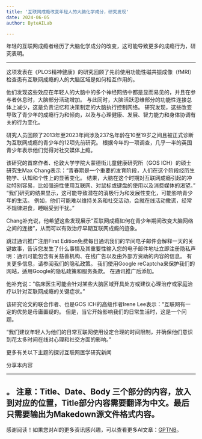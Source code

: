 ```yaml
---
title: '互联网成瘾改变年轻人的大脑化学成分，研究发现'
date: 2024-06-05
author: ByteAILab

---
```


年轻的互联网成瘾者经历了大脑化学成分的改变，这可能导致更多的成瘾行为，研究表明。

---
 这项发表在《PLOS精神健康》的研究回顾了先前使用功能性磁共振成像（fMRI）检查患有互联网成瘾的人的大脑区域是如何相互作用的。

他们发现这些效应在年轻人的大脑中的多个神经网络中都是显而易见的，并且在参与者休息时，大脑部分活动增加。 与此同时，大脑活跃思维部分的功能性连接总体上减少，这是负责记忆和决策制定的大脑执行控制网络。 研究发现，这些改变导致了青少年的成瘾行为和倾向，以及与心理健康、发展、智力能力和身体协调有关的行为变化。

研究人员回顾了2013年至2023年间涉及237名年龄在10至19岁之间且被正式诊断为互联网成瘾的青少年的12项先前研究。 根据今年的一项调查，几乎一半的英国青少年表示他们觉得对社交媒体上瘾。

该研究的首席作者、伦敦大学学院大蒙德街儿童健康研究所（GOS ICH）的硕士研究生Max Chang表示：“青春期是一个重要的发育阶段，人们在这个阶段经历生物学、认知和个性上的显著变化。 结果，大脑在这个时期对互联网成瘾引起的冲动特别容易，比如强迫性使用互联网、对鼠标或键盘的使用以及消费媒体的渴望。” “我们研究的结果显示，这可能导致潜在的消极行为和发展性变化，可能影响青少年的生活。 例如，他们可能难以维持关系和社交活动，会就在线活动撒谎，经常不规律进食，睡眠受到干扰。”

Chang补充说，他希望这些发现展示“互联网成瘾如何在青少年期间改变大脑网络之间的连接”，从而可以有效治疗早期互联网成瘾的迹象。

跳过通讯推广注册First Edition免费每日通讯我们的早间电子邮件会解释一天的关键故事，告诉您发生了什么事情及其重要性输入您的电子邮件地址立即注册隐私声明：通讯可能包含有关慈善机构、在线广告以及由外部方资助的内容的信息。 有关更多信息，请参阅我们的隐私政策。 我们使用Google reCaptcha来保护我们的网站，适用Google的隐私政策和服务条款。 在通讯推广后添加。

他补充说：“临床医生可能会针对某些大脑区域开具处方或建议心理治疗或家庭治疗以针对互联网成瘾的关键症状。”

该研究论文的联合作者、也是GOS ICH的高级作者Irene Lee表示：“互联网有一定的优势是毋庸置疑的。 但是，当它开始影响我们的日常生活时，这是一个问题。

“我们建议年轻人为他们的日常互联网使用设定合理的时间限制，并确保他们意识到花太多时间在线对心理和社交方面的影响。”

更多有关以下主题的探讨互联网医学研究新闻

分享本内容

---

。 注意：Title、Date、Body 三个部分的内容，放入到对应的位置，Title部分内容需要翻译为中文。最后只需要输出为Makedown源文件格式内容。
---
感谢阅读！如果您对AI的更多资讯感兴趣，可以查看更多AI文章：[GPTNB](https://gptnb.com)。